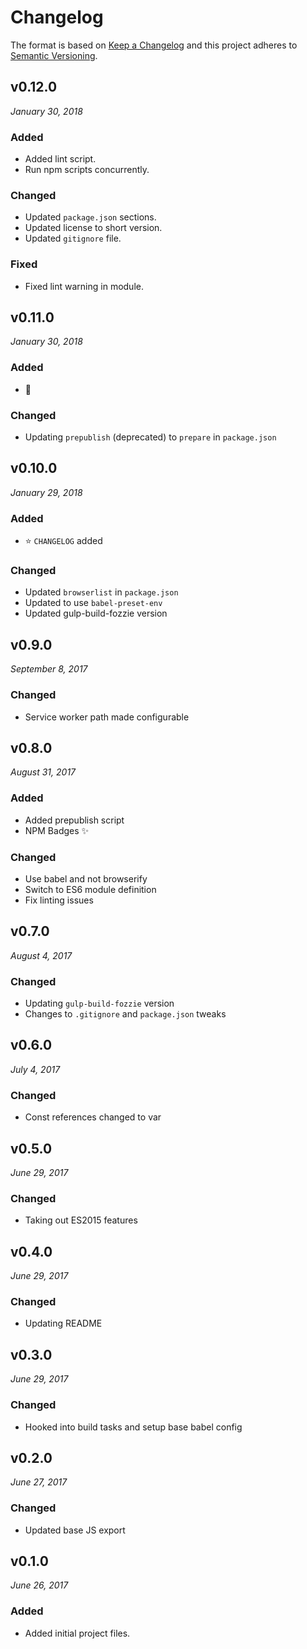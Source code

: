# Changelog

The format is based on [Keep a Changelog](http://keepachangelog.com/en/1.0.0/)
and this project adheres to [Semantic Versioning](http://semver.org/spec/v2.0.0.html).


v0.12.0
------------------------------
*January 30, 2018*

### Added
- Added lint script.
- Run npm scripts concurrently.

### Changed
- Updated `package.json` sections.
- Updated license to short version.
- Updated `gitignore` file.

### Fixed
- Fixed lint warning in module.


v0.11.0
------------------------------
*January 30, 2018*

### Added
- :bear:

### Changed
- Updating `prepublish` (deprecated) to `prepare` in `package.json`


v0.10.0
------------------------------
*January 29, 2018*

### Added
- ⭐ `CHANGELOG` added

### Changed
- Updated `browserlist` in `package.json`
- Updated to use `babel-preset-env`
- Updated gulp-build-fozzie version


v0.9.0
------------------------------
*September 8, 2017*

### Changed
- Service worker path made configurable


v0.8.0
------------------------------
*August 31, 2017*

### Added
- Added prepublish script
- NPM Badges ✨

### Changed
- Use babel and not browserify
- Switch to ES6 module definition
- Fix linting issues


v0.7.0
------------------------------
*August 4, 2017*

### Changed
- Updating `gulp-build-fozzie` version
- Changes to `.gitignore` and `package.json` tweaks


v0.6.0
------------------------------
*July 4, 2017*

### Changed
- Const references changed to var


v0.5.0
------------------------------
*June 29, 2017*

### Changed
- Taking out ES2015 features


v0.4.0
------------------------------
*June 29, 2017*

### Changed
- Updating README


v0.3.0
------------------------------
*June 29, 2017*

### Changed
- Hooked into build tasks and setup base babel config


v0.2.0
------------------------------
*June 27, 2017*

### Changed
- Updated base JS export


v0.1.0
------------------------------
*June 26, 2017*

### Added
- Added initial project files.
